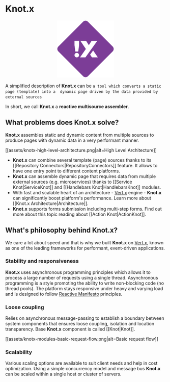 # Knot.x

<p align="center">
  <img src="https://github.com/Cognifide/knotx/blob/master/icons/180x180.png?raw=true" alt="Knot.x Logo"/>
</p>

A simplified description of **Knot.x** can be `a tool which converts a static page (template) into a 
dynamic page driven by the data provided by external sources`

In short, we call **Knot.x** a **reactive multisource assembler**.

## What problems does Knot.x solve?
**Knot.x** assembles static and dynamic content from multiple sources to produce pages with dynamic data in a very performant manner.

[[assets/knotx-high-level-architecture.png|alt=High Level Architecture]]

- **Knot.x** can combine several template (page) sources thanks to its [[Repository Connectors|RepositoryConnectors]] feature. It allows to have one entry point to different content platforms.
- **Knot.x** can assemble dynamic page that requires data from multiple external sources (e.g. microservices) thanks to [[Service Knot|ServiceKnot]] and [[Handlebars Knot|HandlebarsKnot]] modules.
- With fast and scalable heart of an architecture - [Vert.x](http://vertx.io/) engine - **Knot.x** can significantly boost platform's performance. Learn more about [[Knot.x Architecture|Architecture]].
- **Knot.x** supports forms submission including multi-step forms. Find out more about this topic reading about [[Action Knot|ActionKnot]].

## What's philosophy behind Knot.x?
We care a lot about speed and that is why we built **Knot.x** on [Vert.x](http://vertx.io/), known as one of the leading frameworks for performant, event-driven applications.

### Stability and responsiveness
**Knot.x** uses asynchronous programming principles which allows it to process a large number of requests using a single thread.
Asynchronous programming is a style promoting the ability to write non-blocking code (no thread pools).
The platform stays responsive under heavy and varying load and is designed to follow [Reactive Manifesto](http://www.reactivemanifesto.org/) principles.

### Loose coupling
Relies on asynchronous message-passing to establish a boundary between system components that ensures 
loose coupling, isolation and location transparency. Base **Knot.x** component is called [[Knot|Knot]].

[[assets/knotx-modules-basic-request-flow.png|alt=Basic request flow]]

### Scalability
Various scaling options are available to suit client needs and help in cost optimization. Using a 
simple concurrency model and message bus **Knot.x** can be scaled within a single host or cluster of 
servers.
